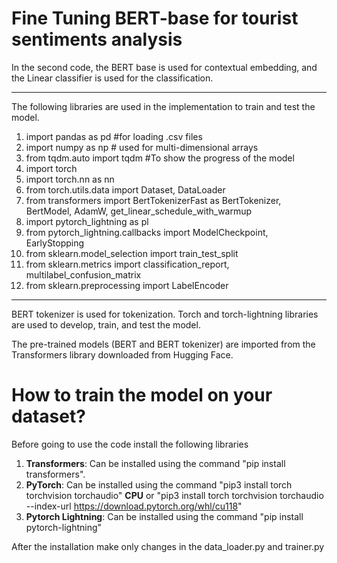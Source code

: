 # Fine Tuning BERT-base for tourist sentiments analysis

In the second code, the BERT base is used for contextual embedding, and the Linear classifier is used for the classification. 
**************************************************************************

The following libraries are used in the implementation to train and test the model. 

1. import pandas as pd #for loading .csv files
2. import numpy as np  # used for multi-dimensional arrays
3. from tqdm.auto import tqdm #To show the progress of the model
4. import torch
5. import torch.nn as nn
6. from torch.utils.data import Dataset, DataLoader
7. from transformers import BertTokenizerFast as BertTokenizer, BertModel, AdamW, get_linear_schedule_with_warmup
8. import pytorch_lightning as pl
9. from pytorch_lightning.callbacks import ModelCheckpoint, EarlyStopping
10. from sklearn.model_selection import train_test_split
11. from sklearn.metrics import classification_report, multilabel_confusion_matrix
12. from sklearn.preprocessing import LabelEncoder

***********************************************************

BERT tokenizer is used for tokenization. Torch and torch-lightning libraries are used to develop, train, and test the model. 

The pre-trained models (BERT and BERT tokenizer) are imported from the Transformers library downloaded from Hugging Face.

# How to train the model on your dataset? 
Before going to use the code install the following libraries 

1. **Transformers**: Can be installed using the command "pip install transformers".
2. **PyTorch**: Can be installed using the command "pip3 install torch torchvision torchaudio" **CPU** or "pip3 install torch torchvision torchaudio --index-url https://download.pytorch.org/whl/cu118"
3. **Pytorch Lightning**: Can be installed using the command "pip install pytorch-lightning"

After the installation make only changes in the data_loader.py and trainer.py

